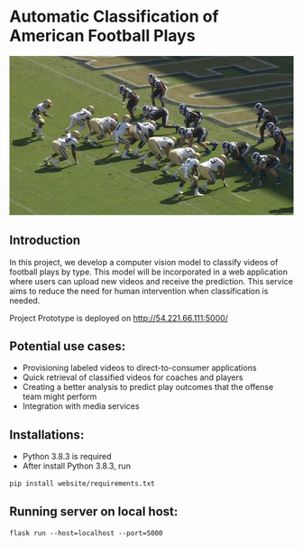 # Automatic Classification of American Football Plays

![alt text](./website/static/photo/Team.png)


## Introduction
In this project, we develop a computer vision model to classify videos of 
football plays by type. This model will be incorporated in a web application 
where users can upload new videos and receive the prediction. 
This service aims to reduce the need for human intervention when classification 
is needed.

Project Prototype is deployed on http://54.221.66.111:5000/

## Potential use cases:
* Provisioning labeled videos to direct-to-consumer applications
* Quick retrieval of classified videos for coaches and players
* Creating a better analysis to predict play outcomes that the offense team might perform
* Integration with media services

## Installations:
* Python 3.8.3 is required
* After install Python 3.8.3, run
```console
pip install website/requirements.txt
```
## Running server on local host:

```console
flask run --host=localhost --port=5000
```
